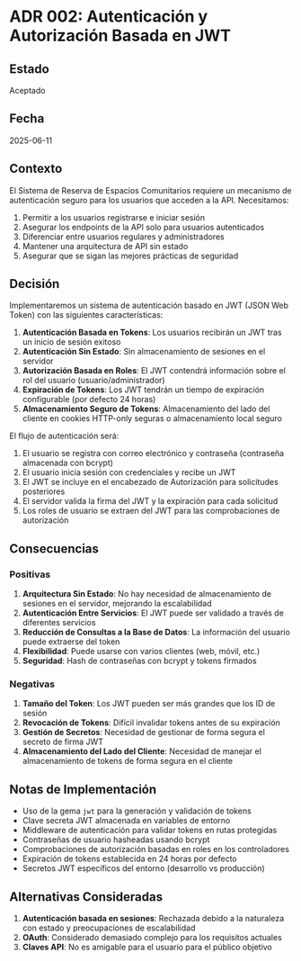 # ADR 002: Autenticación y Autorización Basada en JWT

## Estado
Aceptado

## Fecha
2025-06-11

## Contexto
El Sistema de Reserva de Espacios Comunitarios requiere un mecanismo de autenticación seguro para los usuarios que acceden a la API. Necesitamos:

1. Permitir a los usuarios registrarse e iniciar sesión
2. Asegurar los endpoints de la API solo para usuarios autenticados
3. Diferenciar entre usuarios regulares y administradores
4. Mantener una arquitectura de API sin estado
5. Asegurar que se sigan las mejores prácticas de seguridad

## Decisión
Implementaremos un sistema de autenticación basado en JWT (JSON Web Token) con las siguientes características:

1. **Autenticación Basada en Tokens**: Los usuarios recibirán un JWT tras un inicio de sesión exitoso
2. **Autenticación Sin Estado**: Sin almacenamiento de sesiones en el servidor
3. **Autorización Basada en Roles**: El JWT contendrá información sobre el rol del usuario (usuario/administrador)
4. **Expiración de Tokens**: Los JWT tendrán un tiempo de expiración configurable (por defecto 24 horas)
5. **Almacenamiento Seguro de Tokens**: Almacenamiento del lado del cliente en cookies HTTP-only seguras o almacenamiento local seguro

El flujo de autenticación será:

1. El usuario se registra con correo electrónico y contraseña (contraseña almacenada con bcrypt)
2. El usuario inicia sesión con credenciales y recibe un JWT
3. El JWT se incluye en el encabezado de Autorización para solicitudes posteriores
4. El servidor valida la firma del JWT y la expiración para cada solicitud
5. Los roles de usuario se extraen del JWT para las comprobaciones de autorización

## Consecuencias

### Positivas
1. **Arquitectura Sin Estado**: No hay necesidad de almacenamiento de sesiones en el servidor, mejorando la escalabilidad
2. **Autenticación Entre Servicios**: El JWT puede ser validado a través de diferentes servicios
3. **Reducción de Consultas a la Base de Datos**: La información del usuario puede extraerse del token
4. **Flexibilidad**: Puede usarse con varios clientes (web, móvil, etc.)
5. **Seguridad**: Hash de contraseñas con bcrypt y tokens firmados

### Negativas
1. **Tamaño del Token**: Los JWT pueden ser más grandes que los ID de sesión
2. **Revocación de Tokens**: Difícil invalidar tokens antes de su expiración
3. **Gestión de Secretos**: Necesidad de gestionar de forma segura el secreto de firma JWT
4. **Almacenamiento del Lado del Cliente**: Necesidad de manejar el almacenamiento de tokens de forma segura en el cliente

## Notas de Implementación
- Uso de la gema `jwt` para la generación y validación de tokens
- Clave secreta JWT almacenada en variables de entorno
- Middleware de autenticación para validar tokens en rutas protegidas
- Contraseñas de usuario hasheadas usando bcrypt
- Comprobaciones de autorización basadas en roles en los controladores
- Expiración de tokens establecida en 24 horas por defecto
- Secretos JWT específicos del entorno (desarrollo vs producción)

## Alternativas Consideradas
1. **Autenticación basada en sesiones**: Rechazada debido a la naturaleza con estado y preocupaciones de escalabilidad
2. **OAuth**: Considerado demasiado complejo para los requisitos actuales
3. **Claves API**: No es amigable para el usuario para el público objetivo
